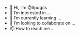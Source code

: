 - 👋 Hi, I’m @Spqgcs
- 👀 I’m interested in ...
- 🌱 I’m currently learning ...
- 💞️ I’m looking to collaborate on ...
- 📫 How to reach me ...

<!---
Spqgcs/Spqgcs is a ✨ special ✨ repository because its `README.md` (this file) appears on your GitHub profile.
You can click the Preview link to take a look at your changes.
--->
